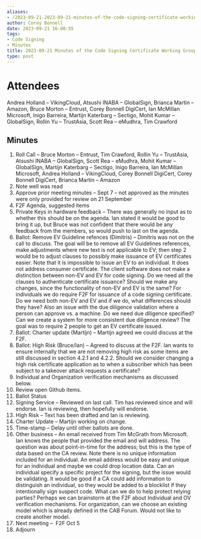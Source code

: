 ```yaml
---
aliases:
- /2023-09-21-2023-09-21-minutes-of-the-code-signing-certificate-working-group/
author: Corey Bonnell
date: 2023-09-21 16:00:55
tags:
- Code Signing
- Minutes
title: 2023-09-21 Minutes of the Code Signing Certificate Working Group
type: post
---
```


# Attendees

Andrea Holland – VikingCloud, Atsushi INABA – GlobalSign, Brianca Martin – Amazon, Bruce Morton – Entrust, Corey Bonnell DigiCert, Ian McMillan Microsoft, Inigo Barreira, Martijn Katerbarg – Sectigo, Mohit Kumar – GlobalSign, Rollin Yu – TrustAsia, Scott Rea – eMudhra, Tim Crawford

## Minutes

1. Roll Call – Bruce Morton – Entrust, Tim Crawford, Rollin Yu – TrustAsia, Atsushi INABA – GlobalSign, Scott Rea – eMudhra, Mohit Kumar – GlobalSign, Martijn Katerbarg – Sectigo, Inigo Barreira, Ian McMillan Microsoft, Andrea Holland – VikingCloud, Corey Bonnell DigiCert, Corey Bonnell DigiCert, Brianca Martin – Amazon
1. Note well was read
1. Approve prior meeting minutes – Sept 7 – not approved as the minutes were only provided for review on 21 September
1. F2F Agenda, suggested items
1. Private Keys in hardware feedback – There was generally no input as to whether this should be on the agenda. Ian stated it would be good to bring it up, but Bruce was not confident that there would be any feedback from the members, so would push to last on the agenda.
1. Ballot: Remove EV Guideline refences (Dimitris) – Dimitris was not on the call to discuss. The goal will be to remove all EV Guidelines references, make adjustments where new text is not applicable to EV; then step 2 would be to adjust clauses to possibly make issuance of EV certificates easier. Note that it is impossible to issue an EV to an individual. It does not address consumer certificate. The client software does not make a distinction between non-EV and EV for code signing. Do we need all the clauses to authenticate certificate issuance? Should we make any changes, since the functionality of non-EV and EV is the same? For individuals we do require F2F for issuance of a code signing certificate. Do we need both non-EV and EV and if we do, what differences should they have? Also an issue with the due diligence validation where a person can approve vs. a machine. Do we need due diligence specified? Can we create a system for more consistent due diligence review? The goal was to require 2 people to get an EV certificate issued.
1. Ballot: Charter update (Martijn) – Martijn agreed we could discuss at the F2F.
1. Ballot: High Risk (Bruce/Ian) – Agreed to discuss at the F2F. Ian wants to ensure internally that we are not removing high risk as some items are still discussed in section 4.2.1 and 4.2.2. Should we consider changing a high risk certificate application as to when a subscriber which has been subject to a takeover attack requests a certificate?
1. Individual and Organization verification mechanisms as discussed below.
1. Review open Github items.
1. Ballot Status
1. Signing Service – Reviewed on last call. Tim has reviewed since and will endorse. Ian is reviewing, then hopefully will endorse.
1. High Risk – Text has been drafted and Ian is reviewing.
1. Charter Update – Martijn working on change.
1. Time-stamp – Delay until other ballots are done.
1. Other business – An email received from Tim McGrath from Microsoft. Ian knows the people that provided the email and will address. The question was about point-in-time for the address; but this is the type of data based on the CA review. Note there is no unique information included for an individual. An email address would be easy and unique for an individual and maybe we could drop location data. Can an individual specify a specific project for the signing, but the issue would be validating. It would be good if a CA could add information to distinguish an individual, so they would be added to a blocklist if they intentionally sign suspect code. What can we do to help protect relying parties? Perhaps we can brainstorm at the F2F about Individual and OV verification mechanisms. For organization, can we choose an existing model which is already defined in the CAB Forum. Would not like to create another model.
1. Next meeting –  F2F Oct 5
1. Adjourn
